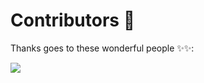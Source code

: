 # Contributors 🌟

Thanks goes to these wonderful people ✨✨:

<a href="https://github.com/Learn-For-Cause/CoHost-Portal/graphs/contributors">
  <img src="https://contrib.rocks/image?repo=HITK-TECH-Community/Community-Website" />
</a>
